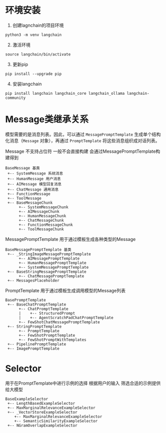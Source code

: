 # 环境安装
1. 创建lagnchain的项目环境  
```
python3 -m venv langchain
```
2.  激活环境
```
source langchain/bin/activate
```
3. 更新pip
```
pip install --upgrade pip
```
4. 安装langchain
```
pip install langchain langchain_core langchain_ollama langchain-community
```
# Message类继承关系
模型需要的是消息列表。因此，可以通过 `MessagePromptTemplate` 生成单个结构化消息（`Message` 对象），再通过 `PromptTemplate` 将这些消息组织成对话列表。

Message 不支持占位符 一般不会直接构建  会通过MessagePromptTemplate构建得到

```
BaseMessage 基类
 +-- SystemMessage 系统消息
 +-- HumanMessage 用户消息
 +-- AIMessage 模型回复消息
 +-- ChatMessage 通用消息
 +-- FunctionMessage  
 +-- ToolMessage
 +-- BaseMessageChunk
      +-- SystemMessageChunk
      +-- AIMessageChunk
      +-- HumanMessageChunk
      +-- ChatMessageChunk
      +-- FunctionMessageChunk
      +-- ToolMessageChunk
```
MessagePromptTemplate 用于通过模板生成各种类型的Message 
```
BaseMessagePromptTemplate 基类
 +-- _StringImageMessagePromptTemplate 
      +-- AIMessagePromptTemplate
      +-- HumanMessagePromptTemplate
      +-- SystemMessagePromptTemplate
 +-- BaseStringMessagePromptTemplate
      +-- ChatMessagePromptTemplate
 +-- MessagesPlaceholder    
```

PromptTemplate 用于通过模板生成调用模型的Message列表 
```
BasePromptTemplate
 +-- BaseChatPromptTemplate
      +-- ChatPromptTemplate
      |    +-- StructuredPrompt
      |    +-- AgentScratchPadChatPromptTemplate  
      +-- FewShotChatMessagePromptTemplate
 +-- StringPromptTemplate
      +-- PromptTemplate 
      +-- FewShotPromptTemplate
      +-- FewShotPromptWithTemplates
 +-- PipelinePromptTemplate
 +-- ImagePromptTemplate
```

# Selector
用于在PromptTemplate中进行示例的选择 根据用户的输入 筛选合适的示例提供给大模型

```
BaseExampleSelector
 +-- LengthBasedExampleSelector
 +-- MaxMarginalRelevanceExampleSelector
 +-- _VectorStoreExampleSelector
    +-- MaxMarginalRelevanceExampleSelector
    +-- SemanticSimilarityExampleSelector
 +-- NGramOverlapExampleSelector
```

